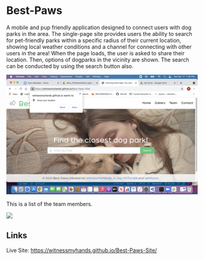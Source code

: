 # Best-Paws

A mobile and pup friendly application designed to connect users with dog parks in the area. The single-page site provides users the ability to search for pet-friendly parks within a specific radius of their current location, showing local weather conditions and a channel for connecting with other users in the area! When the page loads, the user is asked to share their location. Then, options of dogparks in the vicinity are shown. The search can be conducted by using the search button also.

<img src="./assets/images/pagescreenshot.png">

This is a list of the team members.

<img src="./assests/images/names.png">


## Links

Live Site: https://witnessmyhands.github.io/Best-Paws-Site/
